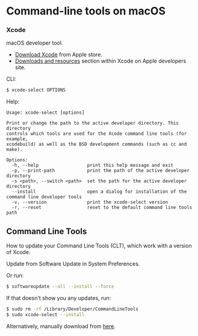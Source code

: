 # Command-line tools on macOS


### Xcode

macOS developer tool.

- [Download Xcode](https://apps.apple.com/us/app/xcode/id497799835?mt=12) from Apple store.
- [Downloads and resources](https://developer.apple.com/xcode/resources/) section within Xcode on Apple developers site.

CLI:

```sh
$ xcode-select OPTIONS
```

Help:

```
Usage: xcode-select [options]

Print or change the path to the active developer directory. This directory
controls which tools are used for the Xcode command line tools (for example,
xcodebuild) as well as the BSD development commands (such as cc and make).

Options:
  -h, --help                  print this help message and exit
  -p, --print-path            print the path of the active developer directory
  -s <path>, --switch <path>  set the path for the active developer directory
  --install                   open a dialog for installation of the command line developer tools
  -v, --version               print the xcode-select version
  -r, --reset                 reset to the default command line tools path
```


## Command Line Tools

How to update your Command Line Tools (CLT), which work with a version of Xcode.

Update from Software Update in System Preferences.

Or run:

```sh
$ softwareupdate --all --install --force
```

If that doesn't show you any updates, run:

```sh
$ sudo rm -rf /Library/Developer/CommandLineTools
$ sudo xcode-select --install
```

Alternatively, manually download from [here](https://developer.apple.com/download/more/).
  
